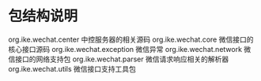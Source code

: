 # 包结构说明
org.ike.wechat.center       中控服务器的相关源码
org.ike.wechat.core         微信接口的核心接口源码
org.ike.wechat.exception    微信异常
org.ike.wechat.network      微信接口的网络支持包
org.ike.wechat.parser       微信请求响应相关的解析器
org.ike.wechat.utils        微信接口支持工具包